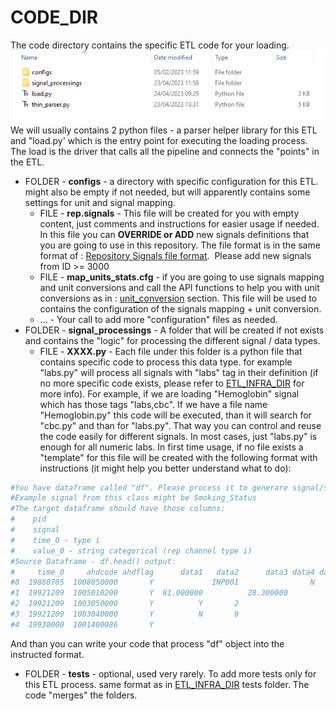 # CODE_DIR
The code directory contains the specific ETL code for your loading.
<img src="/attachments/13402978/13402983.png"/>
We will usually contains 2 python files - a parser helper library for this ETL and "load.py' which is the entry point for executing the loading process. The load is the driver that calls all the pipeline and connects the "points" in the ETL.

- FOLDER - **configs** - a directory with specific configuration for this ETL. might also be empty if not needed, but will apparently contains some settings for unit and signal mapping.
    - FILE - **rep.signals** - This file will be created for you with empty content, just comments and instructions for easier usage if needed. In this file you can **OVERRIDE or ADD** new signals definitions that you are going to use in this repository. The file format is in the same format of : [Repository Signals file format](/Repositories/Repository%20Signals%20file%20format).  Please add new signals from ID >= 3000 
    - FILE - **map_units_stats.cfg** - if you are going to use signals mapping and unit conversions and call the API functions to help you with unit conversions as in : [unit_conversion](/Repositories/Solution%20details%20-%20ETL_process%20tool/Howto%20guide%20to%20some%20ETL%20elements/ETL%20process%20unit/unit_conversion) section. This file will be used to contains the configuration of the signals mapping + unit conversion. 
    - ... - Your call to add more "configuration" files as needed.
- FOLDER - **signal_processings** - A folder that will be created if not exists and contains the "logic" for processing the different signal / data types.
    - FILE - **XXXX.py** - Each file under this folder is a python file that contains specific code to process this data type. for example "labs.py" will process all signals with "labs" tag in their definition (if no more specific code exists, please refer to [ETL_INFRA_DIR](ETL_INFRA_DIR.md) for more info). For example, if we are loading "Hemoglobin" signal which has those tags "labs,cbc". If we have a file name "Hemoglobin.py" this code will be executed, than it will search for "cbc.py" and than for "labs.py". That way you can control and reuse the code easily for different signals. In most cases, just "labs.py" is enough for all numeric labs. In first time usage, if no file exists a "template" for this file will be created with the following format with instructions (it might help you better understand what to do):
```python
#You have dataframe called "df". Please process it to generare signal/s of class "smoking"
#Example signal from this class might be Smoking_Status
#The target dataframe should have those columns:
#    pid
#    signal
#    time_0 - type i
#    value_0 - string categorical (rep channel type i)
#Source Dataframe - df.head() output:
#     time_0     ahdcode ahdflag      data1   data2      data3 data4 data5 data6  medcode signal  pid
#0  19880705  1008050000       Y             INP001                N           Y  4K22.00   None    1
#1  19921209  1005010200       Y  81.000000          28.300000                    22A..00   None    1
#2  19921209  1003050000       Y          Y       2                               136..00   None    1
#3  19921209  1003040000       Y          N       0                               137L.00   None    1
#4  19930000  1001400086       Y                                                  537..00   None    1
```
And than you can write your code that process "df" object into the instructed format.
- FOLDER - **tests** - optional, used very rarely. To add more tests only for this ETL process. same format as in [ETL_INFRA_DIR](ETL_INFRA_DIR.md) tests folder. The code "merges" the folders.

